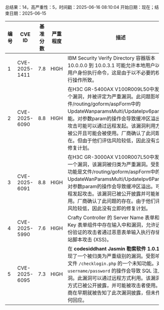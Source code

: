 总结果：14，高严重性：5，时间戳：2025-06-16 08:10:04
开始日期：现在；结束日期：2025-06-15

| 编号 | CVE ID | 基准分数 | 严重程度 | 描述 | 参考资料 |
|-----|--------|------------|----------|-------------|------------|
| 1 | CVE-2025-1411 | 7.8  | HIGH | IBM Security Verify Directory 容器版本 10.0.0.0 到 10.0.3.1 可能允许本地用户以 root 用户身份执行命令，这是由于以不必要的权限执行操作所致。 | [1]https://www.ibm.com/support/pages/node/7236658 |
| 2 | CVE-2025-6090 | 8.8  | HIGH | 在H3C GR-5400AX V100R009L50中发现一个漏洞，并被评定为严重漏洞。此问题影响文件/routing/goform/aspForm中的UpdateWanparamsMulti/UpdateIpv6params功能。对参数param的操作会导致缓冲区溢出。该攻击可能可以通过远程发起。该漏洞利用方式已被公开且可能会被使用。厂商确认了此问题的存在。但由于他们评估风险较低，因此没有立即的修复计划。 | [1]https://github.com/CH13hh/cve/blob/main/new/5.md<br>[2]https://vuldb.com/?ctiid.312557<br>[3]https://vuldb.com/?id.312557<br>[4]https://vuldb.com/?submit.587999 |
| 3 | CVE-2025-6091 | 8.8  | HIGH | 在H3C GR-3000AX V100R007L50中发现了一个漏洞，该漏洞被归类为严重漏洞。受影响的功能是文件/routing/goform/aspForm中的UpdateWanParamsMulti/UpdateIpv6Params。对参数param的操作会导致缓冲区溢出。可以远程发起攻击。该漏洞已被公开披露并可能被利用。厂商确认了此问题的存在。由于他们评估该风险较低，因此没有立即的修复计划。 | [1]https://github.com/CH13hh/cve/blob/main/new/6.md<br>[2]https://vuldb.com/?ctiid.312558<br>[3]https://vuldb.com/?id.312558<br>[4]https://vuldb.com/?submit.588000 |
| 4 | CVE-2025-5990 | 7.6  | HIGH | Crafty Controller 的 Server Name 表单和 API Key 表单组件中存在输入中和漏洞，允许远程身份验证的攻击者通过恶意表单输入执行存储型跨站脚本攻击 (XSS)。 | [1]https://gitlab.com/crafty-controller/crafty-4/-/issues/567 |
| 5 | CVE-2025-6095 | 7.3  | HIGH | 在 **codesiddhant Jasmin 勒索软件 1.0.1** 中发现了一个被归类为严重级别的漏洞。受影响的是文件 `/checklogin.php` 的一个未知功能。对参数 `username/password` 的操作会导致 SQL 注入漏洞。此漏洞可以通过远程方式利用。该漏洞利用方式已被公开披露，并可能被攻击者使用。供应商在早期就被告知了此次漏洞披露，但未作出任何回应。 | [1]https://github.com/YZS17/CVE/blob/main/Jasmin-Ransomware/sqli_password.md<br>[2]https://github.com/YZS17/CVE/blob/main/Jasmin-Ransomware/sqli_username.md<br>[3]https://vuldb.com/?ctiid.312564<br>[4]https://vuldb.com/?id.312564<br>[5]https://vuldb.com/?submit.588833<br>[6]https://vuldb.com/?submit.588834 |